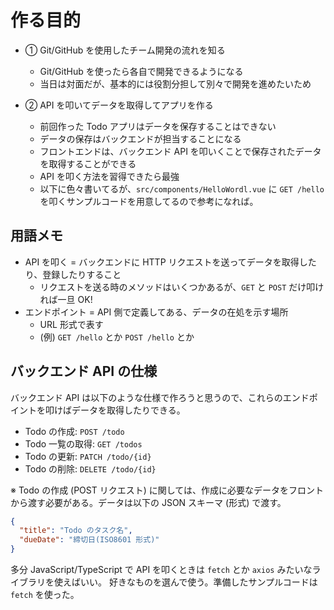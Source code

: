 # 作る目的

- ① Git/GitHub を使用したチーム開発の流れを知る

  - Git/GitHub を使ったら各自で開発できるようになる
  - 当日は対面だが、基本的には役割分担して別々で開発を進めたいため

- ② API を叩いてデータを取得してアプリを作る

  - 前回作った Todo アプリはデータを保存することはできない
  - データの保存はバックエンドが担当することになる
  - フロントエンドは、バックエンド API を叩いくことで保存されたデータを取得することができる
  - API を叩く方法を習得できたら最強
  - 以下に色々書いてるが、`src/components/HelloWordl.vue` に `GET /hello` を叩くサンプルコードを用意してるので参考になれば。

## 用語メモ

- API を叩く = バックエンドに HTTP リクエストを送ってデータを取得したり、登録したりすること
  - リクエストを送る時のメソッドはいくつかあるが、`GET` と `POST` だけ叩ければ一旦 OK!
- エンドポイント = API 側で定義してある、データの在処を示す場所
  - URL 形式で表す
  - (例) `GET /hello` とか `POST /hello` とか

## バックエンド API の仕様

バックエンド API は以下のような仕様で作ろうと思うので、これらのエンドポイントを叩けばデータを取得したりできる。

- Todo の作成: `POST /todo`
- Todo 一覧の取得: `GET /todos`
- Todo の更新: `PATCH /todo/{id}`
- Todo の削除: `DELETE /todo/{id}`

※ Todo の作成 (POST リクエスト) に関しては、作成に必要なデータをフロントから渡す必要がある。データは以下の JSON スキーマ (形式) で渡す。

```json
{
  "title": "Todo のタスク名",
  "dueDate": "締切日(ISO8601 形式)"
}
```

多分 JavaScript/TypeScript で API を叩くときは `fetch` とか `axios` みたいなライブラリを使えばいい。
好きなものを選んで使う。準備したサンプルコードは `fetch` を使った。

